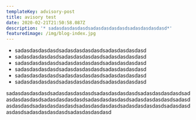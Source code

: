 ```yaml
---
templateKey: advisory-post
title: avisory test
date: 2020-02-21T21:50:58.087Z
description: '* sadasdasdasdasdsadasdasdasdasdsadasdasdasdasd*'
featuredimage: /img/blog-index.jpg
---
```

* sadasdasdasdasdsadasdasdasdasdsadasdasdasdasd
* sadasdasdasdasdsadasdasdasdasdsadasdasdasdasd
* sadasdasdasdasdsadasdasdasdasdsadasdasdasdasd
* sadasdasdasdasdsadasdasdasdasdsadasdasdasdasd
* sadasdasdasdasdsadasdasdasdasdsadasdasdasdasd
* sadasdasdasdasdsadasdasdasdasdsadasdasdasdasd



sadasdasdasdasdsadasdasdasdasdsadasdasdasdasdsadasdasdasdasdsadasdasdasdasdsadasdasdasdasdsadasdasdasdasdsadasdasdasdasdsadasdasdasdasdsadasdasdasdasdsadasdasdasdasdsadasdasdasdasdsadasdasdasdasdsadasdasdasdasdsadasdasdasdasd
